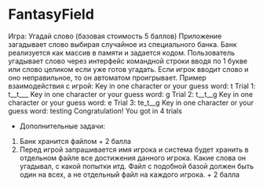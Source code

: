 # FantasyField
Игра: Угадай слово (базовая стоимость 5 баллов)
Приложение загадывает слово выбирая случайное из специального банка. Банк реализуется как массив в памяти и задается кодом. Пользователь угадывает слово через интерфейс командной строки вводя по 1 букве или слово целиком если уже готов угадать. Если игрок вводит слово и оно неправильное, то он автоматом проигрывает.
Пример взаимодействия с игрой:
Key in one character or your guess word: t
Trial 1: t__t___
Key in one character or your guess word: g
Trial 2: t__t__g
Key in one character or your guess word: e
Trial 3: te_t__g
Key in one character or your guess word: testing
Congratulation!
You got in 4 trials
* Дополнительные  задачи:
1) Банк хранится файлом + 2 балла
2) Перед игрой запрашивается имя игрока и система будет хранить в отдельном файле все достижения данного игрока. Какие слова он угадывал, с какой попытки итд.  Файл с подобной базой должен быть один на всех, а не отдельный файл на каждого игрока. + 2 балла 

